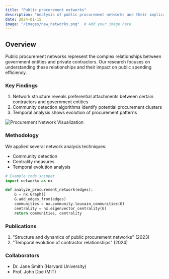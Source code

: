 ```yaml
---
title: "Public procurement networks"
description: "Analysis of public procurement networks and their implications for policy and governance."
date: 2024-01-15
image: "/images/new_networkx.png"  # Add your image here
---
```


## Overview

Public procurement networks represent the complex relationships between government entities and private contractors. Our research focuses on understanding these relationships and their impact on public spending efficiency.

### Key Findings

1. Network structure reveals preferential attachments between certain contractors and government entities
2. Community detection algorithms identify potential procurement clusters
3. Temporal analysis shows evolution of procurement patterns

![Procurement Network Visualization](/images/favs.png)

### Methodology

We applied several network analysis techniques:
- Community detection
- Centrality measures
- Temporal evolution analysis

```python
# Example code snippet
import networkx as nx

def analyze_procurement_network(edges):
    G = nx.Graph()
    G.add_edges_from(edges)
    communities = nx.community.louvain_communities(G)
    centrality = nx.eigenvector_centrality(G)
    return communities, centrality
```

### Publications

1. "Structure and dynamics of public procurement networks" (2023)
2. "Temporal evolution of contractor relationships" (2024)

### Collaborators

- Dr. Jane Smith (Harvard University)
- Prof. John Doe (MIT)